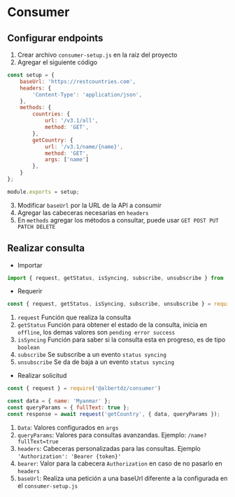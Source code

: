 # Consumer

## Configurar endpoints
1. Crear archivo `consumer-setup.js` en la raiz del proyecto
2. Agregar el siguiente código
```js
const setup = {
	baseUrl: 'https://restcountries.com',
	headers: {
		'Content-Type': 'application/json',
	},
	methods: {
		countries: {
			url: '/v3.1/all',
			method: 'GET',
		},
		getCountry: {
			url: '/v3.1/name/{name}',
			method: 'GET',
			args: ['name']
		},
	}
};

module.exports = setup;
```
3. Modificar `baseUrl` por la URL de la API a consumir
4. Agregar las cabeceras necesarias en `headers`
5. En `methods` agregar los métodos a consultar, puede usar `GET POST PUT PATCH DELETE`

## Realizar consulta
* Importar
```js
import { request, getStatus, isSyncing, subscribe, unsubscribe } from '@albertdz/consumer'
```

* Requerir
```js
const { request, getStatus, isSyncing, subscribe, unsubscribe } = require('@albertdz/consumer')
```
1. `request` Función que realiza la consulta
2. `getStatus` Función para obtener el estado de la consulta, inicia en `offline`, los demas valores son `pending error success`
3. `isSyncing` Función para saber si la consulta esta en progreso, es de tipo `boolean`
4. `subscribe` Se subscribe a un evento `status syncing`
5. `unsubscribe` Se da de baja a un evento `status syncing`

* Realizar solicitud
```js
const { request } = require('@albertdz/consumer')

const data = { name: 'Myanmar' };
const queryParams = { fullText: true };
const response = await request('getCountry', { data, queryParams });
```
1. `Data`: Valores configurados en `args`
2. `queryParams`: Valores para consultas avanzandas. Ejemplo: `/name?fullText=true`
3. `headers`: Cabeceras personalizadas para las consultas. Ejemplo `'Authorization': 'Bearer {token}'`
4. `bearer`: Valor para la cabecera `Authorization` en caso de no pasarlo en `headers`
5. `baseUrl`: Realiza una petición a una baseUrl diferente a la configurada en el `consumer-setup.js`